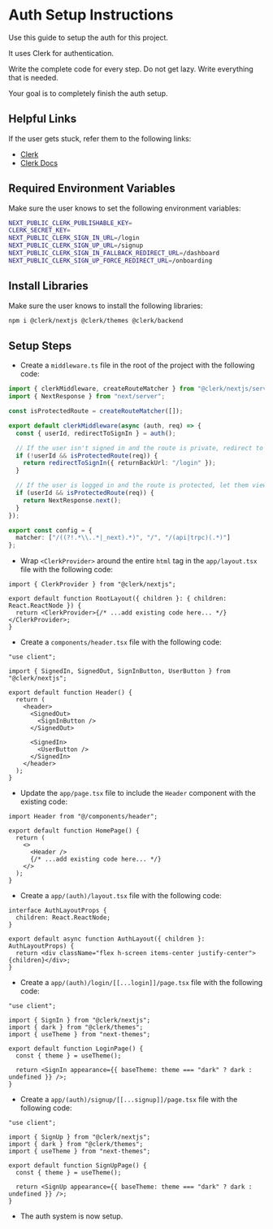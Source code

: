 # Auth Setup Instructions

Use this guide to setup the auth for this project.

It uses Clerk for authentication.

Write the complete code for every step. Do not get lazy. Write everything that is needed.

Your goal is to completely finish the auth setup.

## Helpful Links

If the user gets stuck, refer them to the following links:

- [Clerk](https://clerk.com/)
- [Clerk Docs](https://clerk.com/docs)

## Required Environment Variables

Make sure the user knows to set the following environment variables:

```bash
NEXT_PUBLIC_CLERK_PUBLISHABLE_KEY=
CLERK_SECRET_KEY=
NEXT_PUBLIC_CLERK_SIGN_IN_URL=/login
NEXT_PUBLIC_CLERK_SIGN_UP_URL=/signup
NEXT_PUBLIC_CLERK_SIGN_IN_FALLBACK_REDIRECT_URL=/dashboard
NEXT_PUBLIC_CLERK_SIGN_UP_FORCE_REDIRECT_URL=/onboarding
```

## Install Libraries

Make sure the user knows to install the following libraries:

```bash
npm i @clerk/nextjs @clerk/themes @clerk/backend
```

## Setup Steps

- Create a `middleware.ts` file in the root of the project with the following code:

```ts
import { clerkMiddleware, createRouteMatcher } from "@clerk/nextjs/server";
import { NextResponse } from "next/server";

const isProtectedRoute = createRouteMatcher([]);

export default clerkMiddleware(async (auth, req) => {
  const { userId, redirectToSignIn } = auth();

  // If the user isn't signed in and the route is private, redirect to sign-in
  if (!userId && isProtectedRoute(req)) {
    return redirectToSignIn({ returnBackUrl: "/login" });
  }

  // If the user is logged in and the route is protected, let them view.
  if (userId && isProtectedRoute(req)) {
    return NextResponse.next();
  }
});

export const config = {
  matcher: ["/((?!.*\\..*|_next).*)", "/", "/(api|trpc)(.*)"]
};
```

- Wrap `<ClerkProvider>` around the entire `html` tag in the `app/layout.tsx` file with the following code:

```tsx
import { ClerkProvider } from "@clerk/nextjs";

export default function RootLayout({ children }: { children: React.ReactNode }) {
  return <ClerkProvider>{/* ...add existing code here... */}</ClerkProvider>;
}
```

- Create a `components/header.tsx` file with the following code:

```tsx
"use client";

import { SignedIn, SignedOut, SignInButton, UserButton } from "@clerk/nextjs";

export default function Header() {
  return (
    <header>
      <SignedOut>
        <SignInButton />
      </SignedOut>

      <SignedIn>
        <UserButton />
      </SignedIn>
    </header>
  );
}
```

- Update the `app/page.tsx` file to include the `Header` component with the existing code:

```tsx
import Header from "@/components/header";

export default function HomePage() {
  return (
    <>
      <Header />
      {/* ...add existing code here... */}
    </>
  );
}
```

- Create a `app/(auth)/layout.tsx` file with the following code:

```tsx
interface AuthLayoutProps {
  children: React.ReactNode;
}

export default async function AuthLayout({ children }: AuthLayoutProps) {
  return <div className="flex h-screen items-center justify-center">{children}</div>;
}
```

- Create a `app/(auth)/login/[[...login]]/page.tsx` file with the following code:

```tsx
"use client";

import { SignIn } from "@clerk/nextjs";
import { dark } from "@clerk/themes";
import { useTheme } from "next-themes";

export default function LoginPage() {
  const { theme } = useTheme();

  return <SignIn appearance={{ baseTheme: theme === "dark" ? dark : undefined }} />;
}
```

- Create a `app/(auth)/signup/[[...signup]]/page.tsx` file with the following code:

```tsx
"use client";

import { SignUp } from "@clerk/nextjs";
import { dark } from "@clerk/themes";
import { useTheme } from "next-themes";

export default function SignUpPage() {
  const { theme } = useTheme();

  return <SignUp appearance={{ baseTheme: theme === "dark" ? dark : undefined }} />;
}
```

- The auth system is now setup.

